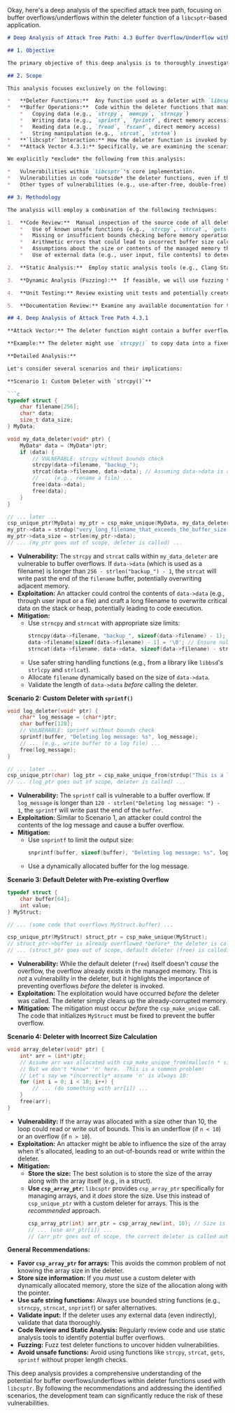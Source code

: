 Okay, here's a deep analysis of the specified attack tree path, focusing on buffer overflows/underflows within the deleter function of a `libcsptr`-based application.

```markdown
# Deep Analysis of Attack Tree Path: 4.3 Buffer Overflow/Underflow within Deleter

## 1. Objective

The primary objective of this deep analysis is to thoroughly investigate the potential for buffer overflow and underflow vulnerabilities within the deleter functions used in conjunction with `libcsptr` smart pointers.  We aim to identify specific code patterns, usage scenarios, and external factors that could lead to exploitable vulnerabilities.  The ultimate goal is to provide actionable recommendations to the development team to mitigate these risks.

## 2. Scope

This analysis focuses exclusively on the following:

*   **Deleter Functions:**  Any function used as a deleter with `libcsptr`'s smart pointers (e.g., `csp_unique_ptr`, `csp_array_ptr`).  This includes both custom deleters provided by the application and default deleters used when none is explicitly specified.
*   **Buffer Operations:**  Code within the deleter functions that manipulates memory buffers, including (but not limited to):
    *   Copying data (e.g., `strcpy`, `memcpy`, `strncpy`)
    *   Writing data (e.g., `sprintf`, `fprintf`, direct memory access)
    *   Reading data (e.g., `fread`, `fscanf`, direct memory access)
    *   String manipulation (e.g., `strcat`, `strtok`)
*   **`libcsptr` Interaction:** How the deleter function is invoked by `libcsptr` and the state of the managed memory at the time of invocation.  We are *not* analyzing the internal workings of `libcsptr` itself, but rather how the application *uses* it.
*   **Attack Vector 4.3.1:** Specifically, we are examining the scenario where the deleter function itself contains the unsafe memory operation.

We explicitly *exclude* the following from this analysis:

*   Vulnerabilities within `libcsptr`'s core implementation.
*   Vulnerabilities in code *outside* the deleter functions, even if that code interacts with the managed memory before deletion.
*   Other types of vulnerabilities (e.g., use-after-free, double-free) unless they directly relate to a buffer overflow/underflow within the deleter.

## 3. Methodology

The analysis will employ a combination of the following techniques:

1.  **Code Review:**  Manual inspection of the source code of all deleter functions used with `libcsptr`.  This will be the primary method.  We will look for:
    *   Use of known unsafe functions (e.g., `strcpy`, `strcat`, `gets`, `sprintf` without appropriate length checks).
    *   Missing or insufficient bounds checking before memory operations.
    *   Arithmetic errors that could lead to incorrect buffer size calculations.
    *   Assumptions about the size or contents of the managed memory that might not hold true.
    *   Use of external data (e.g., user input, file contents) to determine buffer sizes or offsets without proper validation.

2.  **Static Analysis:**  Employ static analysis tools (e.g., Clang Static Analyzer, Coverity, cppcheck) to automatically detect potential buffer overflows/underflows.  This will supplement the manual code review.  We will configure the tools to specifically target the deleter functions.

3.  **Dynamic Analysis (Fuzzing):**  If feasible, we will use fuzzing techniques (e.g., AFL++, libFuzzer) to test the deleter functions with a wide range of inputs.  This will help identify vulnerabilities that might be missed by static analysis or code review.  The fuzzer will focus on providing crafted inputs that could trigger buffer overflows/underflows.  This will involve creating test harnesses that allocate memory, initialize it with potentially problematic data, and then use `libcsptr` to manage and eventually delete the memory.

4.  **Unit Testing:** Review existing unit tests and potentially create new ones to specifically target the deleter functions.  These tests should include cases that exercise boundary conditions and potential overflow/underflow scenarios.

5.  **Documentation Review:** Examine any available documentation for the deleter functions and the managed data to understand the intended behavior and any constraints on the data.

## 4. Deep Analysis of Attack Tree Path 4.3.1

**Attack Vector:** The deleter function might contain a buffer overflow or underflow vulnerability, similar to those found in other C code.

**Example:** The deleter might use `strcpy()` to copy data into a fixed-size buffer without checking the length of the source data.

**Detailed Analysis:**

Let's consider several scenarios and their implications:

**Scenario 1: Custom Deleter with `strcpy()`**

```c
typedef struct {
    char filename[256];
    char* data;
    size_t data_size;
} MyData;

void my_data_deleter(void* ptr) {
    MyData* data = (MyData*)ptr;
    if (data) {
        // VULNERABLE: strcpy without bounds check
        strcpy(data->filename, "backup_");
        strcat(data->filename, data->data); // Assuming data->data is a filename.
        // ... (e.g., rename a file) ...
        free(data->data);
        free(data);
    }
}

// ... later ...
csp_unique_ptr(MyData) my_ptr = csp_make_unique(MyData, my_data_deleter);
my_ptr->data = strdup("very_long_filename_that_exceeds_the_buffer_size.txt");
my_ptr->data_size = strlen(my_ptr->data);
// ... (my_ptr goes out of scope, deleter is called) ...
```

*   **Vulnerability:**  The `strcpy` and `strcat` calls within `my_data_deleter` are vulnerable to buffer overflows.  If `data->data` (which is used as a filename) is longer than `256 - strlen("backup_") - 1`, the `strcat` will write past the end of the `filename` buffer, potentially overwriting adjacent memory.
*   **Exploitation:** An attacker could control the contents of `data->data` (e.g., through user input or a file) and craft a long filename to overwrite critical data on the stack or heap, potentially leading to code execution.
*   **Mitigation:**
    *   Use `strncpy` and `strncat` with appropriate size limits:
        ```c
        strncpy(data->filename, "backup_", sizeof(data->filename) - 1);
        data->filename[sizeof(data->filename) - 1] = '\0'; // Ensure null termination
        strncat(data->filename, data->data, sizeof(data->filename) - strlen(data->filename) - 1);
        ```
    *   Use safer string handling functions (e.g., from a library like `libbsd`'s `strlcpy` and `strlcat`).
    *   Allocate `filename` dynamically based on the size of `data->data`.
    *   Validate the length of `data->data` *before* calling the deleter.

**Scenario 2: Custom Deleter with `sprintf()`**

```c
void log_deleter(void* ptr) {
    char* log_message = (char*)ptr;
    char buffer[128];
    // VULNERABLE: sprintf without bounds check
    sprintf(buffer, "Deleting log message: %s", log_message);
    // ... (e.g., write buffer to a log file) ...
    free(log_message);
}

// ... later ...
csp_unique_ptr(char) log_ptr = csp_make_unique_from(strdup("This is a log message."), log_deleter);
// ... (log_ptr goes out of scope, deleter is called) ...
```

*   **Vulnerability:** The `sprintf` call is vulnerable to a buffer overflow. If `log_message` is longer than `128 - strlen("Deleting log message: ") - 1`, the `sprintf` will write past the end of the `buffer`.
*   **Exploitation:** Similar to Scenario 1, an attacker could control the contents of the log message and cause a buffer overflow.
*   **Mitigation:**
    *   Use `snprintf` to limit the output size:
        ```c
        snprintf(buffer, sizeof(buffer), "Deleting log message: %s", log_message);
        ```
    *   Use a dynamically allocated buffer for the log message.

**Scenario 3: Default Deleter with Pre-existing Overflow**

```c
typedef struct {
    char buffer[64];
    int value;
} MyStruct;

// ... (some code that overflows MyStruct.buffer) ...

csp_unique_ptr(MyStruct) struct_ptr = csp_make_unique(MyStruct);
// struct_ptr->buffer is already overflowed *before* the deleter is called.
// ... (struct_ptr goes out of scope, default deleter (free) is called) ...
```

*   **Vulnerability:**  While the default deleter (`free`) itself doesn't *cause* the overflow, the overflow already exists in the managed memory.  This is *not* a vulnerability in the deleter, but it highlights the importance of preventing overflows *before* the deleter is invoked.
*   **Exploitation:** The exploitation would have occurred *before* the deleter was called. The deleter simply cleans up the already-corrupted memory.
*   **Mitigation:**  The mitigation must occur *before* the `csp_make_unique` call.  The code that initializes `MyStruct` must be fixed to prevent the buffer overflow.

**Scenario 4:  Deleter with Incorrect Size Calculation**

```c
void array_deleter(void* ptr) {
    int* arr = (int*)ptr;
    // Assume arr was allocated with csp_make_unique_from(malloc(n * sizeof(int)), array_deleter)
    // But we don't *know* 'n' here.  This is a common problem!
    // Let's say we *incorrectly* assume 'n' is always 10:
    for (int i = 0; i < 10; i++) {
        // ... (do something with arr[i]) ...
    }
    free(arr);
}
```

*   **Vulnerability:** If the array was allocated with a size other than 10, the loop could read or write out of bounds.  This is an underflow (if `n < 10`) or an overflow (if `n > 10`).
*   **Exploitation:**  An attacker might be able to influence the size of the array when it's allocated, leading to an out-of-bounds read or write within the deleter.
*   **Mitigation:**
    *   **Store the size:** The best solution is to store the size of the array along with the array itself (e.g., in a struct).
    *   **Use `csp_array_ptr`:** `libcsptr` provides `csp_array_ptr` specifically for managing arrays, and it *does* store the size.  Use this instead of `csp_unique_ptr` with a custom deleter for arrays.  This is the *recommended* approach.
        ```c
        csp_array_ptr(int) arr_ptr = csp_array_new(int, 10); // Size is stored
        // ... (use arr_ptr[i]) ...
        // (arr_ptr goes out of scope, the correct deleter is called automatically)
        ```

**General Recommendations:**

*   **Favor `csp_array_ptr` for arrays:** This avoids the common problem of not knowing the array size in the deleter.
*   **Store size information:** If you *must* use a custom deleter with dynamically allocated memory, store the size of the allocation along with the pointer.
*   **Use safe string functions:**  Always use bounded string functions (e.g., `strncpy`, `strncat`, `snprintf`) or safer alternatives.
*   **Validate input:**  If the deleter uses any external data (even indirectly), validate that data thoroughly.
*   **Code Review and Static Analysis:**  Regularly review code and use static analysis tools to identify potential buffer overflows.
*   **Fuzzing:**  Fuzz test deleter functions to uncover hidden vulnerabilities.
* **Avoid unsafe functions:** Avoid using functions like `strcpy`, `strcat`, `gets`, `sprintf` without proper length checks.

This deep analysis provides a comprehensive understanding of the potential for buffer overflows/underflows within deleter functions used with `libcsptr`. By following the recommendations and addressing the identified scenarios, the development team can significantly reduce the risk of these vulnerabilities.